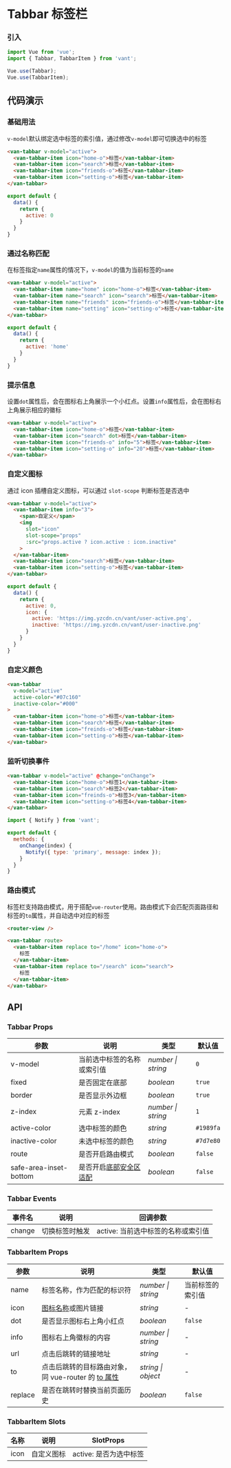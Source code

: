# Tabbar 标签栏

### 引入

```js
import Vue from 'vue';
import { Tabbar, TabbarItem } from 'vant';

Vue.use(Tabbar);
Vue.use(TabbarItem);
```

## 代码演示

### 基础用法

`v-model`默认绑定选中标签的索引值，通过修改`v-model`即可切换选中的标签

```html
<van-tabbar v-model="active">
  <van-tabbar-item icon="home-o">标签</van-tabbar-item>
  <van-tabbar-item icon="search">标签</van-tabbar-item>
  <van-tabbar-item icon="friends-o">标签</van-tabbar-item>
  <van-tabbar-item icon="setting-o">标签</van-tabbar-item>
</van-tabbar>
```

```js
export default {
  data() {
    return {
      active: 0
    }
  }
}
```

### 通过名称匹配

在标签指定`name`属性的情况下，`v-model`的值为当前标签的`name`

```html
<van-tabbar v-model="active">
  <van-tabbar-item name="home" icon="home-o">标签</van-tabbar-item>
  <van-tabbar-item name="search" icon="search">标签</van-tabbar-item>
  <van-tabbar-item name="friends" icon="friends-o">标签</van-tabbar-item>
  <van-tabbar-item name="setting" icon="setting-o">标签</van-tabbar-item>
</van-tabbar>
```

```js
export default {
  data() {
    return {
      active: 'home'
    }
  }
}
```

### 提示信息

设置`dot`属性后，会在图标右上角展示一个小红点。设置`info`属性后，会在图标右上角展示相应的徽标

```html
<van-tabbar v-model="active">
  <van-tabbar-item icon="home-o">标签</van-tabbar-item>
  <van-tabbar-item icon="search" dot>标签</van-tabbar-item>
  <van-tabbar-item icon="friends-o" info="5">标签</van-tabbar-item>
  <van-tabbar-item icon="setting-o" info="20">标签</van-tabbar-item>
</van-tabbar>
```

### 自定义图标

通过 icon 插槽自定义图标，可以通过 `slot-scope` 判断标签是否选中

```html
<van-tabbar v-model="active">
  <van-tabbar-item info="3">
    <span>自定义</span>
    <img
      slot="icon"
      slot-scope="props"
      :src="props.active ? icon.active : icon.inactive"
    >
  </van-tabbar-item>
  <van-tabbar-item icon="search">标签</van-tabbar-item>
  <van-tabbar-item icon="setting-o">标签</van-tabbar-item>
</van-tabbar>
```

```js
export default {
  data() {
    return {
      active: 0,
      icon: {
        active: 'https://img.yzcdn.cn/vant/user-active.png',
        inactive: 'https://img.yzcdn.cn/vant/user-inactive.png'
      }
    }
  }
}
```

### 自定义颜色

```html
<van-tabbar
  v-model="active"
  active-color="#07c160"
  inactive-color="#000"
>
  <van-tabbar-item icon="home-o">标签</van-tabbar-item>
  <van-tabbar-item icon="search">标签</van-tabbar-item>
  <van-tabbar-item icon="freinds-o">标签</van-tabbar-item>
  <van-tabbar-item icon="setting-o">标签</van-tabbar-item>
</van-tabbar>
```

### 监听切换事件

```html
<van-tabbar v-model="active" @change="onChange">
  <van-tabbar-item icon="home-o">标签1</van-tabbar-item>
  <van-tabbar-item icon="search">标签2</van-tabbar-item>
  <van-tabbar-item icon="freinds-o">标签3</van-tabbar-item>
  <van-tabbar-item icon="setting-o">标签4</van-tabbar-item>
</van-tabbar>
```

```js
import { Notify } from 'vant';

export default {
  methods: {
    onChange(index) {
      Notify({ type: 'primary', message: index });
    }
  }
}
```

### 路由模式

标签栏支持路由模式，用于搭配`vue-router`使用。路由模式下会匹配页面路径和标签的`to`属性，并自动选中对应的标签

```html
<router-view />

<van-tabbar route>
  <van-tabbar-item replace to="/home" icon="home-o">
    标签
  </van-tabbar-item>
  <van-tabbar-item replace to="/search" icon="search">
    标签
  </van-tabbar-item>
</van-tabbar>
```

## API

### Tabbar Props

| 参数 | 说明 | 类型 | 默认值 |
|------|------|------|------|
| v-model | 当前选中标签的名称或索引值 | *number \| string* | `0` |
| fixed | 是否固定在底部 | *boolean* | `true` |
| border | 是否显示外边框 | *boolean* | `true` |
| z-index | 元素 z-index | *number \| string* | `1` |
| active-color | 选中标签的颜色 | *string* | `#1989fa` |
| inactive-color | 未选中标签的颜色 | *string* | `#7d7e80` |
| route | 是否开启路由模式 | *boolean* | `false` |
| safe-area-inset-bottom | 是否开启[底部安全区适配](#/zh-CN/quickstart#di-bu-an-quan-qu-gua-pei) | *boolean* | `false` |

### Tabbar Events

| 事件名 | 说明 | 回调参数 |
|------|------|------|
| change | 切换标签时触发 | active: 当前选中标签的名称或索引值 |

### TabbarItem Props

| 参数 | 说明 | 类型 | 默认值 |
|------|------|------|------|
| name | 标签名称，作为匹配的标识符 | *number \| string* | 当前标签的索引值 |
| icon | [图标名称](#/zh-CN/icon)或图片链接| *string* | - |
| dot | 是否显示图标右上角小红点 | *boolean* | `false` |
| info | 图标右上角徽标的内容 | *number \| string* | - |
| url | 点击后跳转的链接地址 | *string* | - |
| to | 点击后跳转的目标路由对象，同 vue-router 的 [to 属性](https://router.vuejs.org/zh/api/#to) | *string \| object* | - |
| replace | 是否在跳转时替换当前页面历史 | *boolean* | `false` |

### TabbarItem Slots

| 名称 | 说明 | SlotProps |
|------|------|------|
| icon | 自定义图标 | active: 是否为选中标签 |
